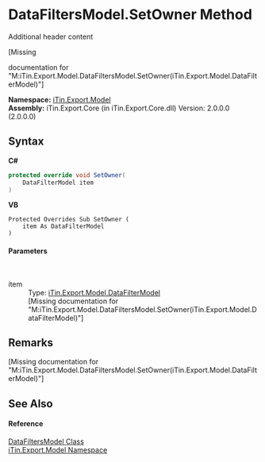 # DataFiltersModel.SetOwner Method 
Additional header content 

\[Missing <summary> documentation for "M:iTin.Export.Model.DataFiltersModel.SetOwner(iTin.Export.Model.DataFilterModel)"\]

**Namespace:**&nbsp;<a href="N_iTin_Export_Model">iTin.Export.Model</a><br />**Assembly:**&nbsp;iTin.Export.Core (in iTin.Export.Core.dll) Version: 2.0.0.0 (2.0.0.0)

## Syntax

**C#**<br />
``` C#
protected override void SetOwner(
	DataFilterModel item
)
```

**VB**<br />
``` VB
Protected Overrides Sub SetOwner ( 
	item As DataFilterModel
)
```


#### Parameters
&nbsp;<dl><dt>item</dt><dd>Type: <a href="T_iTin_Export_Model_DataFilterModel">iTin.Export.Model.DataFilterModel</a><br />\[Missing <param name="item"/> documentation for "M:iTin.Export.Model.DataFiltersModel.SetOwner(iTin.Export.Model.DataFilterModel)"\]</dd></dl>

## Remarks
\[Missing <remarks> documentation for "M:iTin.Export.Model.DataFiltersModel.SetOwner(iTin.Export.Model.DataFilterModel)"\]

## See Also


#### Reference
<a href="T_iTin_Export_Model_DataFiltersModel">DataFiltersModel Class</a><br /><a href="N_iTin_Export_Model">iTin.Export.Model Namespace</a><br />